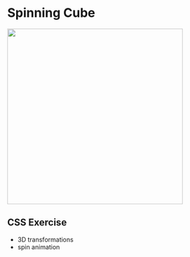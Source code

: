 # Spinning Cube
<img src="https://github.com/user-attachments/assets/18b1753e-6693-4ba3-9681-f8521ce056c3" width="400">

## CSS Exercise
* 3D transformations
* spin animation
